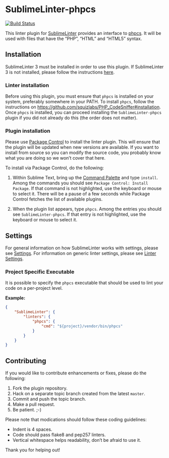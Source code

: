 SublimeLinter-phpcs
=========================

[![Build Status](https://travis-ci.org/SublimeLinter/SublimeLinter-phpcs.svg?branch=master)](https://travis-ci.org/SublimeLinter/SublimeLinter-phpcs)

This linter plugin for [SublimeLinter](http://sublimelinter.readthedocs.org/) provides an interface to [phpcs](http://pear.php.net/package/PHP_CodeSniffer/). It will be used with files that have the “PHP”, “HTML” and “HTML5” syntax.

## Installation
SublimeLinter 3 must be installed in order to use this plugin. If SublimeLinter 3 is not installed, please follow the instructions [here](http://sublimelinter.readthedocs.org/en/latest/installation.html).

### Linter installation
Before using this plugin, you must ensure that `phpcs` is installed on your system, preferably somewhere in your PATH. To install `phpcs`, follow the instructions on https://github.com/squizlabs/PHP_CodeSniffer#installation. Once `phpcs` is installed, you can proceed installing the `SublimeLinter-phpcs` plugin if you did not already do this (the order does not matter).

### Plugin installation
Please use [Package Control](https://sublime.wbond.net/installation) to install the linter plugin. This will ensure that the plugin will be updated when new versions are available. If you want to install from source so you can modify the source code, you probably know what you are doing so we won’t cover that here.

To install via Package Control, do the following:

1. Within Sublime Text, bring up the [Command Palette](http://docs.sublimetext.info/en/sublime-text-3/extensibility/command_palette.html) and type `install`. Among the commands you should see `Package Control: Install Package`. If that command is not highlighted, use the keyboard or mouse to select it. There will be a pause of a few seconds while Package Control fetches the list of available plugins.

1. When the plugin list appears, type `phpcs`. Among the entries you should see `SublimeLinter-phpcs`. If that entry is not highlighted, use the keyboard or mouse to select it.

## Settings
For general information on how SublimeLinter works with settings, please see [Settings](http://sublimelinter.readthedocs.org/en/latest/settings.html). For information on generic linter settings, please see [Linter Settings](http://sublimelinter.readthedocs.org/en/latest/linter_settings.html).

### Project Specific Executable
It is possible to specify the `phpcs` executable that should be used to lint your code on a per-project level.

**Example:**
```json
{
    "SublimeLinter": {
        "linters": {
            "phpcs": {
                "cmd": "${project}/vendor/bin/phpcs"
            }
        }
    }
}
```

## Contributing
If you would like to contribute enhancements or fixes, please do the following:

1. Fork the plugin repository.
1. Hack on a separate topic branch created from the latest `master`.
1. Commit and push the topic branch.
1. Make a pull request.
1. Be patient.  ;-)

Please note that modications should follow these coding guidelines:

- Indent is 4 spaces.
- Code should pass flake8 and pep257 linters.
- Vertical whitespace helps readability, don’t be afraid to use it.

Thank you for helping out!
